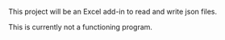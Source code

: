 This project will be an Excel add-in to read and write json files.

This is currently not a functioning program.
